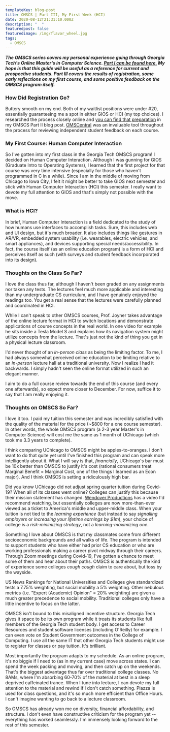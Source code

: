 ```yaml
---
templateKey: blog-post
title: OMSCS | Part III, My First Week (HCI)
date: 2020-08-12T21:31:10.000Z
description: "  "
featuredpost: false
featuredimage: /img/flavor_wheel.jpg
tags:
  - OMSCS
---
```

***The OMSCS series covers my personal experience going through Georgia Tech's Online Master's in Computer Science. [Part I can be found here.](https://www.aditdamodaran.com/blog/OMSCS-1/) My hope is that this guide will be useful as a reference for current and prospective students. Part III covers the results of registration, some early reflections on my first course, and some positive feedback on the OMSCS program itself.***

### How Did Registration Go?

Buttery smooth on my end. Both of my waitlist positions were under #20, essentially guaranteeing me a spot in either GIOS or HCI (my top choices). I researched the process closely online and [you can find that preparation](https://www.aditdamodaran.com/blog/OMSCS-2/) in my OMSCS Part II blog post. [OMSCentral](https://omscentral.com/courses) was an invaluable tool throughout the process for reviewing independent student feedback on each course. 

### My First Course: Human Computer Interaction

So I've gotten into my first class in the Georgia Tech OMSCS program! I decided on Human Computer Interaction. Although I was gunning for GIOS (Graduate Intro to Operating Systems), I learned that the first project for that course was very time intensive (especially for those who haven't programmed in C in a while). Since I am in the middle of moving from Chicago to Iowa City, I felt it might be better to take GIOS next semester and stick with Human Computer Interaction (HCI) this semester. I really want to devote my full attention to GIOS and that's simply not possible with the move.

### What is HCI?

In brief, Human Computer Interaction is a field dedicated to the study of how humans use interfaces to accomplish tasks. Sure, this includes web and UI design, but it's much broader. It also includes things like gestures in AR/VR, embedded system usability (i.e. wearables, electric vehicles, and smart appliances), and devices supporting special needs/accessibility. In fact, the course itself (as an online education program) is a form of HCI and perceives itself as such (with surveys and student feedback incorporated into its design).

### Thoughts on the Class So Far?

I love the class thus far, although I haven't been graded on any assignments nor taken any tests. The lectures feel much more applicable and interesting than my undergraduate CS curriculum, and I have genuinely enjoyed the readings too. You get a real sense that the lectures were carefully planned and coordinated in HCI. 

While I can't speak to other OMSCS courses, Prof. Joyner takes advantage of the online lecture format in HCI to switch locations and demonstrate applications of course concepts in the real world. In one video for example he sits inside a Tesla Model S and explains how its navigation system might utilize concepts from the lecture. That's just not the kind of thing you get in a physical lecture classroom.

I'd never thought of an *in-person class* as being the limiting factor. To me, I had always somewhat perceived online education to be limiting relative to an *in-person* lecture hall at a traditional university. Now I realize I had it backwards. I simply hadn't seen the online format utilized in such an elegant manner. 

I aim to do a full course review towards the end of this course (and every one afterwards), so expect more closer to December. For now, suffice it to say that I am really enjoying it. 

### Thoughts on OMSCS So Far?

I love it too. I paid my tuition this semester and was incredibly satisfied with the quality of the material for the price (~$800 for a one course semester). In other words, the whole OMSCS program (a 2-3 year Master's in Computer Science) will cost me the same as 1 month of UChicago (which took me 3.3 years to complete). 

I think comparing UChicago to OMSCS might be apples-to-oranges. I don't want to do that quite yet until I've finished this program and can speak more intelligently about it. What I will say is that, *financially*, UChicago's bar must be 10x better than OMSCS to justify it's cost (rational consumers treat Marginal Benefit = Marginal Cost, one of the things I learned as an Econ major). And I think OMSCS is setting a ridiculously high bar. 

Did you know UChicago did not adjust spring quarter tuition during Covid-19? When all of its classes went online? Colleges can justify this because their mission statement has changed. [Wendover Productions](https://youtu.be/7PsmkAxVHdM) has a video I'd recommend watching, but essentially colleges are now more-than-ever viewed as a ticket to America's middle and upper-middle class. When your tuition is not tied to the *learning experience* (but instead to say *signalling employers* or *increasing your lifetime earnings by $1m*), your choice of college is a *risk-minimizing strategy*, not a *learning-maximizing one*. 

Something I love about OMSCS is that my classmates come from different socioeconomic backgrounds and all walks of life. The program is intended to support students who have either had prior CS education or who are working professionals making a career pivot midway through their careers. Through Zoom meetings during Covid-19, I've gotten a chance to meet some of them and hear about their paths. OMSCS is authentically the kind of experience some colleges *cough cough* claim to care about, but toss by the wayside. 

US News Rankings for National Universities and Colleges give standardized tests a 7.75% weighting, but social mobility a 5% weighting. Other nebulous metrics (i.e. "Expert (Academic) Opinion" = 20% weighting) are given a much greater precedence to social mobility. Traditional colleges only have a little incentive to focus on the latter.

OMSCS isn't bound to this misaligned incentive structure. Georgia Tech gives it space to be its own program while it treats its students like full members of the Georgia Tech student body. I get access to Career Resources and student software licenses (including O'Reilly) for example. I can even vote on Student Government outcomes in the College of Computing. I use all the same IT that other Georgia Tech students might use to register for classes or pay tuition. It's brilliant. 

Most importantly the program adapts to my schedule. As an online program, it's no biggie if I need to (as in my current case) move across states. I can spend the week packing and moving, and then catch up on the weekends. That's the biggest advantage thus far over traditional college classes. No 8AMs, where I'm absorbing 60-70% of the material at best in a sleep deprived caffeinated trance. When I tune into lecture, I can devote my full attention to the material and rewind if I don't catch something. Piazza is used for class questions, and it's so much more efficient than Office Hours. I can't imagine wanting to go back to a lecture classroom. 

So OMSCS has already won me on diversity, financial affordability, and structure. I don't even have constructive criticism for the program yet -- everything has worked seamlessly. I'm immensely looking forward to the rest of this semester. 





